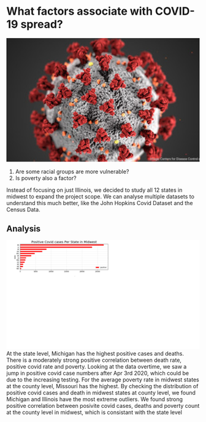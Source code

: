 # What factors associate with COVID-19 spread?
![covid](proj1.jpg)
  1. Are some racial groups are more vulnerable?
  2. Is poverty also a factor?

Instead of focusing on just Illinois, we decided to study all 12 states in midwest to expand the project scope.
We can analyse multiple datasets to understand this much better, like the John Hopkins Covid Dataset and the  Census Data. 

## Analysis
![MI1](covid1.png)
At the state level, Michigan has the highest positive cases and deaths.
There is a moderately strong positive correlation between death rate, positive covid rate and poverty.
Looking at the data overtime, we saw a jump in positive covid case numbers after Apr 3rd 2020, which could be due to the increasing testing.
For the average poverty rate in midwest states at the county level, Missouri has the highest.
By checking the distribution of positive covid cases and death in midwest states at county level, we found Michigan and Illinois have the most extreme outliers.
We found strong positive correlation between posivite covid cases, deaths and poverty count at the county level in midwest, which is consistant with the state level
